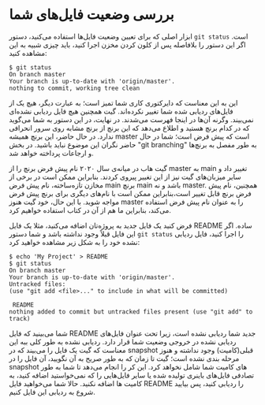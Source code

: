 # بررسی وضعیت فایل‌های شما
ابزار اصلی که برای تعیین وضعیت فایل‌ها استفاده می‌کنید، دستور ``` git status ``` است. اگر این دستور را بلافاصله پس از کلون کردن مخزن اجرا کنید، باید چیزی شبیه به این مشاهده کنید:
```
$ git status
On branch master
Your branch is up-to-date with 'origin/master'.
nothing to commit, working tree clean
```
این به این معناست که دایرکتوری کاری شما تمیز است؛ به عبارت دیگر، هیچ یک از فایل‌های ردیابی شده شما تغییر نکرده‌اند. گیت همچنین هیچ فایل ردیابی نشده‌ای نمی‌بیند. وگرنه آن‌ها در اینجا فهرست می‌شدند. در نهایت، در این دستور به شما می‌گوید که در کدام برنچ هستید و اطلاع می‌دهد که این برنچ از برنچ مشابه روی سرور انحرافی ندارد. در حال حاضر، این برنچ همیشه master است که پیش فرض است؛ شما در حال حاضر نگران این موضوع نباید باشید. در بخش "git branching" به طور مفصل به برنچ‌ها و ارجاعات پرداخته خواهد شد.

گیت هاب در میانه‌ی سال ۲۰۲۰ نام پیش فرض برنچ را از master به main تغییر داد و سایر میزبان‌های گیت نیز از این تغییر پیروی کردند. بنابراین ممکن است در برخی از مخازن تازه‌ساخته، نام پیش فرض main برنچ main باشد و نه master. همچنین، نام پیش فرض برنچ قابل تغییر است،بنابراین ممکن است با نام‌های دیگری برای برنچ پیش فرض مواجه شوید. با این حال، خود گیت هنوز master را به عنوان نام پیش فرض استفاده می‌کند، بنابراین ما هم از آن در کتاب استفاده خواهیم کرد.

فرض کنید یک فایل جدید به پروژه‌تان اضافه می‌کنید، مثلا یک فایل README ساده. اگر این فایل قبلاً وجود نداشته باشد و شما دستور ``` git status ``` را اجرا کنید، فایل ردیابی نشده خود را به شکل زیر مشاهده خواهید کرد:
```
$ echo 'My Project' > README
$ git status
On branch master
Your branch is up-to-date with 'origin/master'.
Untracked files:
(use "git add <file>..." to include in what will be committed)

 README
nothing added to commit but untracked files present (use "git add" to track)
```
شما می‌بینید که فایل README جدید شما ردیابی نشده است، زیرا تحت عنوان فایل‌های ردیابی نشده در خروجی وضعیت شما قرار دارد.
ردیابی نشده به طور کلی ببه این معناست که گیت یک فایل را می‌بیند که در‌ snapshot قبلی(کامیت) وجود نداشته و هنوز مرحله بندی نشده است؛ گیت تا زمان که به طور صریح به آن نگویید، آن فایل را در snapshot های  کامیت شما شامل نخواهد کرد. این کر را انجام می‌دهد تا شما به طور تصادفی فایل‌های باینری تولیده شده یا سایر فایل‌هایی را که نمی‌خواستید اضافه کنید، به کامیت ها اضافه نکنید. حالا شما می‌خواهید فایل README را ردیابی کنید، پس بیایید شروع به ردیابی این فایل کنیم. 
